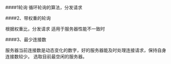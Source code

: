 
####1轮询
   循环轮询的算法，分发请求<br />

####2、带权重的轮询

   根据权重比，分发请求
适用于服务器性能不一致时

####3、最少连接数

  服务器当前连接数是动态变化的数字，好的服务器能及时处理连接请求，保持自身连接数较少。
选取目前最空闲的服务器。
